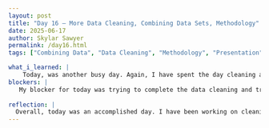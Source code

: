 ```yaml
---
layout: post
title: "Day 16 – More Data Cleaning, Combining Data Sets, Methodology"
date: 2025-06-17
author: Skylar Sawyer
permalink: /day16.html
tags: ["Combining Data", "Data Cleaning", "Methodology", "Presentation"]

what_i_learned: |
    Today, was another busy day. Again, I have spent the day cleaning and transposing data. I was still stuck on the 4th data set that I was working on yesterday, but I have to really break it down step by step to get the results that I wanted. I was eventually able to get the right outcome and continue on with the rest of the data sets. I completed 4 more datasets today and since we have enough samples I am now working on combining the datasets. It has been difficult because every way that I have tried I am either losing data or it just isnt exactly what I am looking for, but I will continue to work on it to have it completed by tomorrow.
blockers: |
   My blocker for today was trying to complete the data cleaning and transposing on my fourth data set. I started working on it yesterday and it was just too fustrating to continue with, so I decided to take a break and start working on it again today. I had to take each step one by one and it basically took so almost 2 hours just to get the correct outcome, which was really fustrating.
   
reflection: |
  Overall, today was an accomplished day. I have been working on cleaning data sets all day. I have completed all of the data sets that Arpana has sent to me, so the next step is to complete the combining of the datasets to be used to train our model. I am now working on that and beginning the methodology section of our literature review. Today was another productive day for me and I will continue to work on combining the datasets without losing any data, so I can start training the model soon. 
---
```


